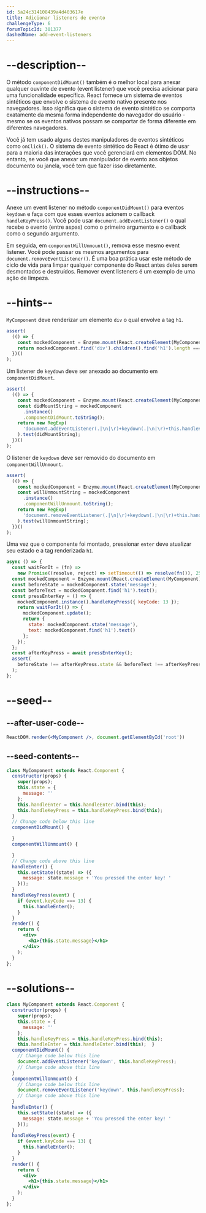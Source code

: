 ```yaml
---
id: 5a24c314108439a4d403617e
title: Adicionar listeners de evento
challengeType: 6
forumTopicId: 301377
dashedName: add-event-listeners
---
```


# --description--

O método `componentDidMount()` também é o melhor local para anexar qualquer ouvinte de evento (event listener) que você precisa adicionar para uma funcionalidade específica. React fornece um sistema de eventos sintéticos que envolve o sistema de evento nativo presente nos navegadores. Isso significa que o sistema de evento sintético se comporta exatamente da mesma forma independente do navegador do usuário - mesmo se os eventos nativos possam se comportar de forma diferente em diferentes navegadores.

Você já tem usado alguns destes manipuladores de eventos sintéticos como `onClick()`. O sistema de evento sintético do React é ótimo de usar para a maioria das interações que você gerenciará em elementos DOM. No entanto, se você que anexar um manipulador de evento aos objetos documento ou janela, você tem que fazer isso diretamente.

# --instructions--

Anexe um event listener no método `componentDidMount()` para eventos `keydown` e faça com que esses eventos acionem o callback `handleKeyPress()`. Você pode usar `document.addEventListener()` o qual recebe o evento (entre aspas) como o primeiro argumento e o callback como o segundo argumento.

Em seguida, em `componentWillUnmount()`, remova esse mesmo event listener. Você pode passar os mesmos argumentos para `document.removeEventListener()`. É uma boa prática usar este método de ciclo de vida para limpar qualquer componente do React antes deles serem desmontados e destruídos. Remover event listeners é um exemplo de uma ação de limpeza.

# --hints--

`MyComponent` deve renderizar um elemento `div` o qual envolve a tag `h1`.

```js
assert(
  (() => {
    const mockedComponent = Enzyme.mount(React.createElement(MyComponent));
    return mockedComponent.find('div').children().find('h1').length === 1;
  })()
);
```

Um listener de `keydown` deve ser anexado ao documento em `componentDidMount`.

```js
assert(
  (() => {
    const mockedComponent = Enzyme.mount(React.createElement(MyComponent));
    const didMountString = mockedComponent
      .instance()
      .componentDidMount.toString();
    return new RegExp(
      'document.addEventListener(.|\n|\r)+keydown(.|\n|\r)+this.handleKeyPress'
    ).test(didMountString);
  })()
);
```

O listener de `keydown` deve ser removido do documento em `componentWillUnmount`.

```js
assert(
  (() => {
    const mockedComponent = Enzyme.mount(React.createElement(MyComponent));
    const willUnmountString = mockedComponent
      .instance()
      .componentWillUnmount.toString();
    return new RegExp(
      'document.removeEventListener(.|\n|\r)+keydown(.|\n|\r)+this.handleKeyPress'
    ).test(willUnmountString);
  })()
);
```

Uma vez que o componente foi montado, pressionar `enter` deve atualizar seu estado e a tag renderizada `h1`.

```js
async () => {
  const waitForIt = (fn) =>
    new Promise((resolve, reject) => setTimeout(() => resolve(fn()), 250));
  const mockedComponent = Enzyme.mount(React.createElement(MyComponent));
  const beforeState = mockedComponent.state('message');
  const beforeText = mockedComponent.find('h1').text();
  const pressEnterKey = () => {
    mockedComponent.instance().handleKeyPress({ keyCode: 13 });
    return waitForIt(() => {
      mockedComponent.update();
      return {
        state: mockedComponent.state('message'),
        text: mockedComponent.find('h1').text()
      };
    });
  };
  const afterKeyPress = await pressEnterKey();
  assert(
    beforeState !== afterKeyPress.state && beforeText !== afterKeyPress.text
  );
};
```

# --seed--

## --after-user-code--

```jsx
ReactDOM.render(<MyComponent />, document.getElementById('root'))
```

## --seed-contents--

```jsx
class MyComponent extends React.Component {
  constructor(props) {
    super(props);
    this.state = {
      message: ''
    };
    this.handleEnter = this.handleEnter.bind(this);
    this.handleKeyPress = this.handleKeyPress.bind(this);
  }
  // Change code below this line
  componentDidMount() {

  }
  componentWillUnmount() {

  }
  // Change code above this line
  handleEnter() {
    this.setState((state) => ({
      message: state.message + 'You pressed the enter key! '
    }));
  }
  handleKeyPress(event) {
    if (event.keyCode === 13) {
      this.handleEnter();
    }
  }
  render() {
    return (
      <div>
        <h1>{this.state.message}</h1>
      </div>
    );
  }
};
```

# --solutions--

```jsx
class MyComponent extends React.Component {
  constructor(props) {
    super(props);
    this.state = {
      message: ''
    };
    this.handleKeyPress = this.handleKeyPress.bind(this);
    this.handleEnter = this.handleEnter.bind(this);  }
  componentDidMount() {
    // Change code below this line
    document.addEventListener('keydown', this.handleKeyPress);
    // Change code above this line
  }
  componentWillUnmount() {
    // Change code below this line
    document.removeEventListener('keydown', this.handleKeyPress);
    // Change code above this line
  }
  handleEnter() {
    this.setState((state) => ({
      message: state.message + 'You pressed the enter key! '
    }));
  }
  handleKeyPress(event) {
    if (event.keyCode === 13) {
      this.handleEnter();
    }
  }
  render() {
    return (
      <div>
        <h1>{this.state.message}</h1>
      </div>
    );
  }
};
```
